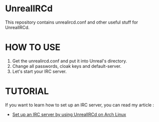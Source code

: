 # UnrealIRCd
This repository contains unrealircd.conf and other useful stuff for UnrealIRCd.


# HOW TO USE
1. Get the unrealircd.conf and put it into Unreal's directory.
2. Change all passwords, cloak keys and default-server.
3. Let's start your IRC server.

# TUTORIAL
If you want to learn how to set up an IRC server, you can read my article :

- <a href="http://hatemegalaxy.blogspot.tw/2015/04/arch-linux-irc-server-unrealircd-set-up.html" target="_blank">Set up an IRC server by using UnrealIRCd on Arch Linux</a>
